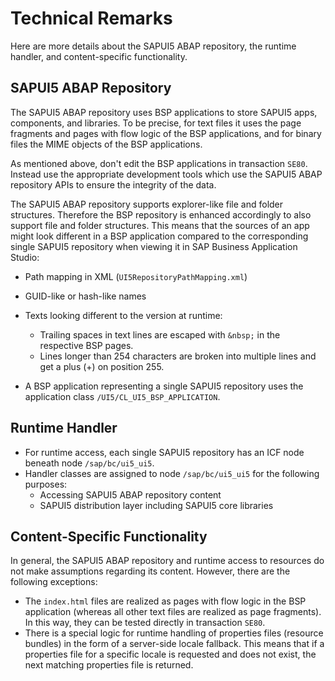 <!-- loio5a814d9945d148b0a1ad941791c3c723 -->

# Technical Remarks

Here are more details about the SAPUI5 ABAP repository, the runtime handler, and content-specific functionality.



## SAPUI5 ABAP Repository

The SAPUI5 ABAP repository uses BSP applications to store SAPUI5 apps, components, and libraries. To be precise, for text files it uses the page fragments and pages with flow logic of the BSP applications, and for binary files the MIME objects of the BSP applications.

As mentioned above, don't edit the BSP applications in transaction `SE80`. Instead use the appropriate development tools which use the SAPUI5 ABAP repository APIs to ensure the integrity of the data.

The SAPUI5 ABAP repository supports explorer-like file and folder structures. Therefore the BSP repository is enhanced accordingly to also support file and folder structures. This means that the sources of an app might look different in a BSP application compared to the corresponding single SAPUI5 repository when viewing it in SAP Business Application Studio:

-   Path mapping in XML \(`UI5RepositoryPathMapping.xml`\)
-   GUID-like or hash-like names
-   Texts looking different to the version at runtime:
    -   Trailing spaces in text lines are escaped with `&nbsp;` in the respective BSP pages.
    -   Lines longer than 254 characters are broken into multiple lines and get a plus \(+\) on position 255.

-   A BSP application representing a single SAPUI5 repository uses the application class `/UI5/CL_UI5_BSP_APPLICATION`.




## Runtime Handler

-   For runtime access, each single SAPUI5 repository has an ICF node beneath node `/sap/bc/ui5_ui5`.
-   Handler classes are assigned to node `/sap/bc/ui5_ui5` for the following purposes:
    -   Accessing SAPUI5 ABAP repository content
    -   SAPUI5 distribution layer including SAPUI5 core libraries




## Content-Specific Functionality

In general, the SAPUI5 ABAP repository and runtime access to resources do not make assumptions regarding its content. However, there are the following exceptions:

-   The `index.html` files are realized as pages with flow logic in the BSP application \(whereas all other text files are realized as page fragments\). In this way, they can be tested directly in transaction `SE80`.
-   There is a special logic for runtime handling of properties files \(resource bundles\) in the form of a server-side locale fallback. This means that if a properties file for a specific locale is requested and does not exist, the next matching properties file is returned.

